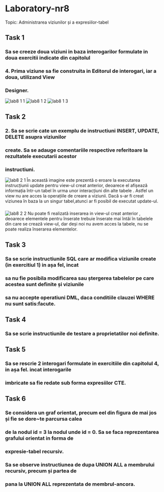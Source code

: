 # Laboratory-nr8

Topic: Administrarea viziunilor și a expresiilor-tabel

## Task 1
### Sa se creeze doua viziuni in baza interogarilor formulate in doua exercitii indicate din capitolul
### 4. Prima viziune sa fie construita in Editorul de interogari, iar a doua, utilizand View
### Designer.
![lab8 1 1](https://user-images.githubusercontent.com/43128425/48831795-49874a00-ed80-11e8-8bce-f356db58f4fc.PNG)
![lab8 1 2](https://user-images.githubusercontent.com/43128425/48831803-4e4bfe00-ed80-11e8-90f8-328236909c41.PNG)
![lab8 1 3](https://user-images.githubusercontent.com/43128425/48831802-4db36780-ed80-11e8-9c0c-d7c8933ec148.PNG)

## Task 2
### 2. Sa se scrie cate un exemplu de instructiuni INSERT, UPDATE, DELETE asupra viziunilor
### create. Sa se adauge comentariile respective referitoare la rezultatele executarii acestor
### instructiuni.
![lab8 2 1](https://user-images.githubusercontent.com/43128425/48889689-5b7bf200-ee3f-11e8-9e51-63ce93ba25d6.PNG)
În această imagine este prezentă o eroare la executarea instrucțiunii update pentru view-ul creat anterior, deoarece el afișează informația într-un tabel în urma unor interacțiuni din alte tabele . Astfel un view nu are acces la operațiile de creare a viziunii. Dacă s-ar fi creat viziunea în baza la un singur tabel,atunci ar fi posibil de executat update-ul.
#####
![lab8 2 2](https://user-images.githubusercontent.com/43128425/48889690-5b7bf200-ee3f-11e8-9a8b-6d2cde859126.PNG)
Nu poate fi realizată inserarea in view-ul creat anterior , deoarece elementele pentru înserate trebuie înserate mai întâi în tabelele din care se crează view-ul, dar deși noi nu avem acces la tabele, nu se poate realiza înserarea elementelor.
#####
## Task 3
### Sa se scrie instructiunile SQL care ar modifica viziunile create (in exercitiul 1) in așa fel, incat
### sa nu fie posibila modificarea sau ștergerea tabelelor pe care acestea sunt definite și viziunile
### sa nu accepte operatiuni DML, daca conditiile clauzei WHERE nu sunt satis:facute.

## Task 4
### Sa se scrie instructiunile de testare a proprietatilor noi definite.

## Task 5
### Sa se rescrie 2 interogari formulate in exercitiile din capitolul 4, in așa fel. incat interogarile
### imbricate sa fie redate sub forma expresiilor CTE.

## Task 6
### Se considera un graf orientat, precum eel din figura de mai jos și fie se dore~te parcursa calea
### de la nodul id = 3 la nodul unde id = 0. Sa se faca reprezentarea grafului orientat in forma de
### expresie-tabel recursiv.
### Sa se observe instructiunea de dupa UNION ALL a membrului recursiv, precum și partea de
### pana la UNION ALL reprezentata de membrul-ancora.
